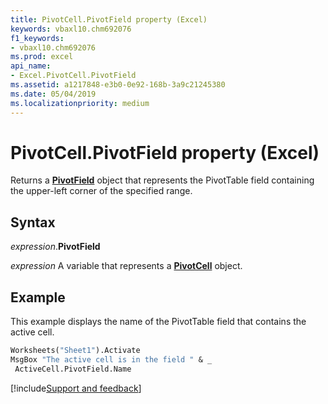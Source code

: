 ```yaml
---
title: PivotCell.PivotField property (Excel)
keywords: vbaxl10.chm692076
f1_keywords:
- vbaxl10.chm692076
ms.prod: excel
api_name:
- Excel.PivotCell.PivotField
ms.assetid: a1217848-e3b0-0e92-168b-3a9c21245380
ms.date: 05/04/2019
ms.localizationpriority: medium
---
```



# PivotCell.PivotField property (Excel)

Returns a **[PivotField](Excel.PivotField.md)** object that represents the PivotTable field containing the upper-left corner of the specified range.


## Syntax

_expression_.**PivotField**

_expression_ A variable that represents a **[PivotCell](Excel.PivotCell.md)** object.


## Example

This example displays the name of the PivotTable field that contains the active cell.

```vb
Worksheets("Sheet1").Activate 
MsgBox "The active cell is in the field " & _ 
 ActiveCell.PivotField.Name
```




[!include[Support and feedback](~/includes/feedback-boilerplate.md)]